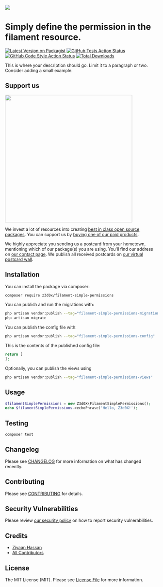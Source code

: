 
[<img src="https://github-ads.s3.eu-central-1.amazonaws.com/support-ukraine.svg?t=1" />](https://supportukrainenow.org)

# Simply define the permission in the filament resource.

[![Latest Version on Packagist](https://img.shields.io/packagist/v/z3d0x/filament-simple-permissions.svg?style=flat-square)](https://packagist.org/packages/z3d0x/filament-simple-permissions)
[![GitHub Tests Action Status](https://img.shields.io/github/workflow/status/z3d0x/filament-simple-permissions/run-tests?label=tests)](https://github.com/z3d0x/filament-simple-permissions/actions?query=workflow%3Arun-tests+branch%3Amain)
[![GitHub Code Style Action Status](https://img.shields.io/github/workflow/status/z3d0x/filament-simple-permissions/Check%20&%20fix%20styling?label=code%20style)](https://github.com/z3d0x/filament-simple-permissions/actions?query=workflow%3A"Check+%26+fix+styling"+branch%3Amain)
[![Total Downloads](https://img.shields.io/packagist/dt/z3d0x/filament-simple-permissions.svg?style=flat-square)](https://packagist.org/packages/z3d0x/filament-simple-permissions)

This is where your description should go. Limit it to a paragraph or two. Consider adding a small example.

## Support us

[<img src="https://github-ads.s3.eu-central-1.amazonaws.com/filament-simple-permissions.jpg?t=1" width="419px" />](https://spatie.be/github-ad-click/filament-simple-permissions)

We invest a lot of resources into creating [best in class open source packages](https://spatie.be/open-source). You can support us by [buying one of our paid products](https://spatie.be/open-source/support-us).

We highly appreciate you sending us a postcard from your hometown, mentioning which of our package(s) you are using. You'll find our address on [our contact page](https://spatie.be/about-us). We publish all received postcards on [our virtual postcard wall](https://spatie.be/open-source/postcards).

## Installation

You can install the package via composer:

```bash
composer require z3d0x/filament-simple-permissions
```

You can publish and run the migrations with:

```bash
php artisan vendor:publish --tag="filament-simple-permissions-migrations"
php artisan migrate
```

You can publish the config file with:

```bash
php artisan vendor:publish --tag="filament-simple-permissions-config"
```

This is the contents of the published config file:

```php
return [
];
```

Optionally, you can publish the views using

```bash
php artisan vendor:publish --tag="filament-simple-permissions-views"
```

## Usage

```php
$filamentSimplePermissions = new Z3d0X\FilamentSimplePermissions();
echo $filamentSimplePermissions->echoPhrase('Hello, Z3d0X!');
```

## Testing

```bash
composer test
```

## Changelog

Please see [CHANGELOG](CHANGELOG.md) for more information on what has changed recently.

## Contributing

Please see [CONTRIBUTING](https://github.com/spatie/.github/blob/main/CONTRIBUTING.md) for details.

## Security Vulnerabilities

Please review [our security policy](../../security/policy) on how to report security vulnerabilities.

## Credits

- [Ziyaan Hassan](https://github.com/Z3d0X)
- [All Contributors](../../contributors)

## License

The MIT License (MIT). Please see [License File](LICENSE.md) for more information.
